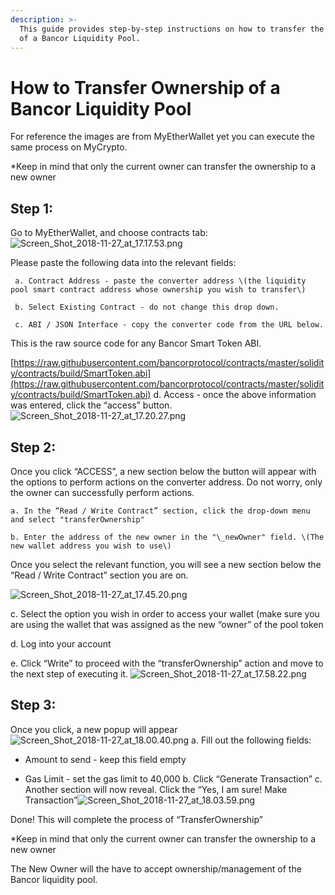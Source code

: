 ```yaml
---
description: >-
  This guide provides step-by-step instructions on how to transfer the ownership
  of a Bancor Liquidity Pool.
---
```


# How to Transfer Ownership of a Bancor Liquidity Pool

 For reference the images are from MyEtherWallet yet you can execute the same process on MyCrypto. 

\*Keep in mind that only the current owner can transfer the ownership to a new owner 

## Step 1: 

Go to MyEtherWallet, and choose contracts tab:![Screen\_Shot\_2018-11-27\_at\_17.17.53.png](https://support.bancor.network/hc/article_attachments/360015997132/Screen_Shot_2018-11-27_at_17.17.53.png) 

Please paste the following data into the relevant fields:

     a. Contract Address - paste the converter address \(the liquidity pool smart contract address whose ownership you wish to transfer\)

     b. Select Existing Contract - do not change this drop down.

     c. ABI / JSON Interface - copy the converter code from the URL below. 

This is the raw source code for any Bancor Smart Token ABI.

[https://raw.githubusercontent.com/bancorprotocol/contracts/master/solidity/contracts/build/SmartToken.abi](https://raw.githubusercontent.com/bancorprotocol/contracts/master/solidity/contracts/build/SmartToken.abi)    d. Access - once the above information was entered, click the “access” button.  
 ![Screen\_Shot\_2018-11-27\_at\_17.20.27.png](https://support.bancor.network/hc/article_attachments/360015997292/Screen_Shot_2018-11-27_at_17.20.27.png)  

## Step 2:

Once you click “ACCESS”, a new section below the button will appear with the options to perform actions on the converter address. Do not worry, only the owner can successfully perform actions. 

    a. In the “Read / Write Contract” section, click the drop-down menu and select "transferOwnership" 

    b. Enter the address of the new owner in the "\_newOwner" field. \(The new wallet address you wish to use\)

Once you select the relevant function, you will see a new section below the “Read / Write Contract” section you are on.

![Screen\_Shot\_2018-11-27\_at\_17.45.20.png](https://support.bancor.network/hc/article_attachments/360015999472/Screen_Shot_2018-11-27_at_17.45.20.png)     

c.  Select the option you wish in order to access your wallet \(make sure you are using the wallet that was assigned as the new “owner” of the pool token      

d.  Log into your account     

e. Click “Write” to proceed with the “transferOwnership” action and move to the next step of executing it. ![Screen\_Shot\_2018-11-27\_at\_17.58.22.png](https://support.bancor.network/hc/article_attachments/360016044511/Screen_Shot_2018-11-27_at_17.58.22.png) 

## Step 3:

 Once you click, a new popup will appear![Screen\_Shot\_2018-11-27\_at\_18.00.40.png](https://support.bancor.network/hc/article_attachments/360015999832/Screen_Shot_2018-11-27_at_18.00.40.png) a. Fill out the following fields:

- Amount to send - keep this field empty

- Gas Limit - set the gas limit to 40,000  b. Click “Generate Transaction” c. Another section will now reveal. Click the “Yes, I am sure! Make Transaction”![Screen\_Shot\_2018-11-27\_at\_18.03.59.png](https://support.bancor.network/hc/article_attachments/360016044871/Screen_Shot_2018-11-27_at_18.03.59.png)

 Done! This will complete the process of “TransferOwnership”

 \*Keep in mind that only the current owner can transfer the ownership to a new owner

The New Owner will the have to accept ownership/management of the Bancor liquidity pool.

